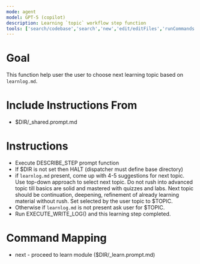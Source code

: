 ```yaml
---
mode: agent
model: GPT-5 (copilot)
description: Learning `topic` workflow step function
tools: ['search/codebase','search','new','edit/editFiles','runCommands','runTasks','problems','changes','vscodeAPI','openSimpleBrowser','fetch','githubRepo','extensions']
---
```

<!-- Conforms to LPP_SPEC v1.0.1 (.github/prompts/LPP_SPEC.md) -->

# Goal
This function help user the user to choose next learning topic based on `learnlog.md`.

# Include Instructions From
- $DIR/_shared.prompt.md

# Instructions
- Execute DESCRIBE_STEP prompt function
- If $DIR is not set then HALT (dispatcher must define base directory)
- if `learnlog.md` present, come up with 4-5 suggestions for next topic. Use top-down approach to select next topic. Do not rush into advanced topic till basics are solid and mastered with quizzes and labs. Next topic should be continuation, deepening, refinement of already learning material without rush. Set selected by the user topic to $TOPIC. 
- Otherwise if `learnlog.md` is not present ask user for $TOPIC. 
- Run EXECUTE_WRITE_LOG() and this learning step completed.

# Command Mapping
- next - proceed to learn module ($DIR/_learn.prompt.md)